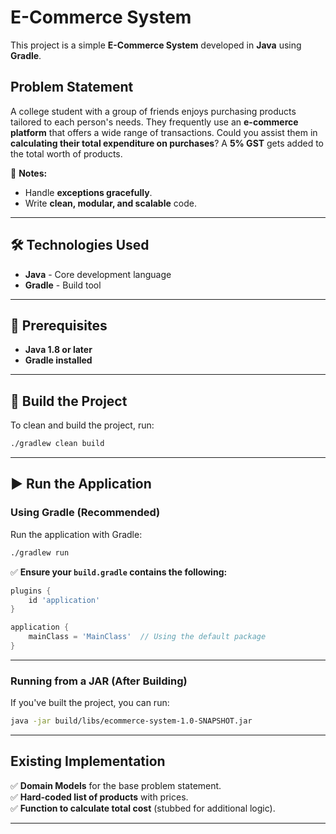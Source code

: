 # E-Commerce System  

This project is a simple **E-Commerce System** developed in **Java** using **Gradle**.  

## **Problem Statement**  
A college student with a group of friends enjoys purchasing products tailored to each person's needs. They frequently use an **e-commerce platform** that offers a wide range of transactions. Could you assist them in **calculating their total expenditure on purchases**? A **5% GST** gets added to the total worth of products.  

📌 **Notes:**  
- Handle **exceptions gracefully**.  
- Write **clean, modular, and scalable** code.  

---

## **🛠️ Technologies Used**  
- **Java** - Core development language  
- **Gradle** - Build tool  

---

## **📌 Prerequisites**  
- **Java 1.8 or later**  
- **Gradle installed**  

---

## **🚀 Build the Project**  
To clean and build the project, run:  
```sh
./gradlew clean build
```

---

## **▶️ Run the Application**  

### **Using Gradle (Recommended)**  
Run the application with Gradle:  
```sh
./gradlew run
```
✅ **Ensure your `build.gradle` contains the following:**  
```gradle
plugins {
    id 'application'
}

application {
    mainClass = 'MainClass'  // Using the default package
}
```

---

### **Running from a JAR (After Building)**  
If you've built the project, you can run:  
```sh
java -jar build/libs/ecommerce-system-1.0-SNAPSHOT.jar
```

---

## **Existing Implementation**  
✅ **Domain Models** for the base problem statement.  
✅ **Hard-coded list of products** with prices.  
✅ **Function to calculate total cost** (stubbed for additional logic).  

---

